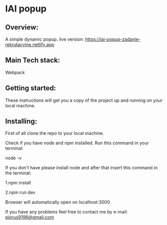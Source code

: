 # IAI popup

## Overview:

A simple dynamic popup.
live version: https://iai-popup-zadanie-rekrutacyjne.netlify.app

## Main Tech stack:

Webpack

## Getting started:

These instructions will get you a copy of the project up and running on your local machine.

## Installing:

First of all clone the repo to your local machine.

Check if you have node and npm installed. Run this command in your terminal:

node -v

If you don't have please install node and after that insert this command in the terminal:

1.npm install

2.npm run dev

Browser will automatically open on localhost:3000

If you have any problems feel free to contact me by e-mail:
piorus9196@gmail.com
